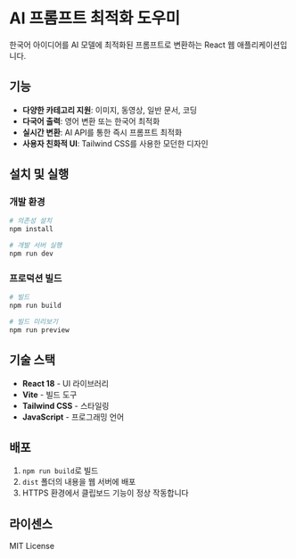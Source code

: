 # AI 프롬프트 최적화 도우미

한국어 아이디어를 AI 모델에 최적화된 프롬프트로 변환하는 React 웹 애플리케이션입니다.

## 기능

- **다양한 카테고리 지원**: 이미지, 동영상, 일반 문서, 코딩
- **다국어 출력**: 영어 변환 또는 한국어 최적화
- **실시간 변환**: AI API를 통한 즉시 프롬프트 최적화
- **사용자 친화적 UI**: Tailwind CSS를 사용한 모던한 디자인

## 설치 및 실행

### 개발 환경

```bash
# 의존성 설치
npm install

# 개발 서버 실행
npm run dev
```

### 프로덕션 빌드

```bash
# 빌드
npm run build

# 빌드 미리보기
npm run preview
```

## 기술 스택

- **React 18** - UI 라이브러리
- **Vite** - 빌드 도구
- **Tailwind CSS** - 스타일링
- **JavaScript** - 프로그래밍 언어

## 배포

1. `npm run build`로 빌드
2. `dist` 폴더의 내용을 웹 서버에 배포
3. HTTPS 환경에서 클립보드 기능이 정상 작동합니다

## 라이센스

MIT License